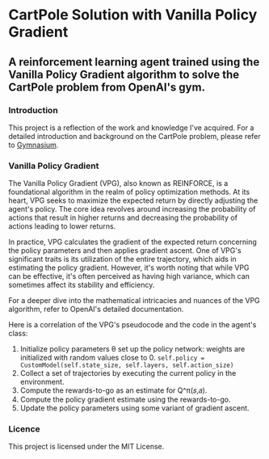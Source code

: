 # CartPole Solution with Vanilla Policy Gradient
## A reinforcement learning agent trained using the Vanilla Policy Gradient algorithm to solve the CartPole problem from OpenAI's gym.
### Introduction
This project is a reflection of the work and knowledge I've acquired. For a detailed introduction and background on the CartPole problem, please refer to [Gymnasium](https://gymnasium.farama.org/environments/classic_control/cart_pole/).
### Vanilla Policy Gradient
The Vanilla Policy Gradient (VPG), also known as REINFORCE, is a foundational algorithm in the realm of policy optimization methods. At its heart, VPG seeks to maximize the expected return by directly adjusting the agent's policy. The core idea revolves around increasing the probability of actions that result in higher returns and decreasing the probability of actions leading to lower returns.

In practice, VPG calculates the gradient of the expected return concerning the policy parameters and then applies gradient ascent. One of VPG's significant traits is its utilization of the entire trajectory, which aids in estimating the policy gradient. However, it's worth noting that while VPG can be effective, it's often perceived as having high variance, which can sometimes affect its stability and efficiency.

For a deeper dive into the mathematical intricacies and nuances of the VPG algorithm, refer to OpenAI's detailed documentation.

Here is a correlation of the VPG's pseudocode and the code in the agent's class:
1. Initialize policy parameters θ
     set up the policy network:
   weights are initialized with random values close to 0.
   `self.policy = CustomModel(self.state_size, self.layers, self.action_size)`
3. Collect a set of trajectories by executing the current policy in the environment.
4. Compute the rewards-to-go as an estimate for Q^π(𝑠,𝑎).
5. Compute the policy gradient estimate using the rewards-to-go.
6. Update the policy parameters using some variant of gradient ascent.

### Licence
This project is licensed under the MIT License.
